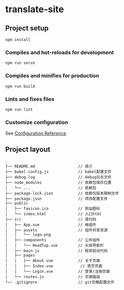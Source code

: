 # translate-site

## Project setup

```
npm install
```

### Compiles and hot-reloads for development

```
npm run serve
```

### Compiles and minifies for production

```
npm run build
```

### Lints and fixes files

```
npm run lint
```

### Customize configuration

See [Configuration Reference](https://cli.vuejs.org/config/).

## Project layout

```text
.
├── README.md                   // 简介
├── babel.config.js             // babel配置文件
├── debug.log                   // debug日志文件
├── node_modules                // 依赖包保存位置
│   └── ...                     // 依赖包
├── package-lock.json           // 依赖包版本限制文件
├── package.json                // 项目配置文件
├── public
│   ├── favicon.ico             // 网站图标
│   └── index.html              // 入口html
├── src                         // 源代码
│   ├── App.vue                 // 根组件
│   ├── assets                  // 组件共享资源
│   │   └── logo.png
│   ├── components              // 公共组件
│   │   └── HeadTop.vue         // 头部导航栏
│   ├── main.js                 // 程序启动代码
│   ├── pages
│   │   ├── About.vue           // 关于页面
│   │   ├── Index.vue            // 首页页面
│   │   └── Login.vue           // 登录/注册页面
│   └── routes.js               // 页面路由
└── .gitignore                  // git忽略配置文件
```
